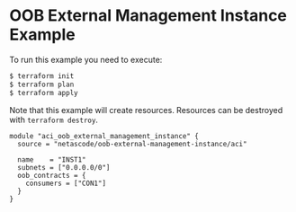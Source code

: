 <!-- BEGIN_TF_DOCS -->
# OOB External Management Instance Example

To run this example you need to execute:

```bash
$ terraform init
$ terraform plan
$ terraform apply
```

Note that this example will create resources. Resources can be destroyed with `terraform destroy`.

```hcl
module "aci_oob_external_management_instance" {
  source = "netascode/oob-external-management-instance/aci"

  name    = "INST1"
  subnets = ["0.0.0.0/0"]
  oob_contracts = {
    consumers = ["CON1"]
  }
}

```
<!-- END_TF_DOCS -->